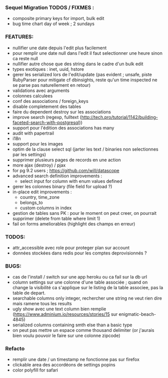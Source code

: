 ### Sequel Migration TODOS / FIXMES :
  - composite primary keys for import, bulk edit
  - bug time chart day of week ; 2 sundays

### FEATURES:
- nullifier une date depuis l'edit plus facilement
- pour remplir une date null dans l'edit il faut selectionner une heure sinon ca reste null
- nullifier autre chose que des string dans le cadre d'un bulk edit
- types exotiques : inet, uuid, hstore
- gerer les serialized lors de l'edit/update (pas evident ; unsafe, piste RubyParser pour mitigate cf dbinsights, reste qu'un time inspected ne se parse pas naturellement en retour)
- validations avec arguments
- colonnes calculees
- conf des associations / foreign_keys
- disable completement des tables
- faire du dependent destroy sur les associations
- improve search (regexp, fulltext (http://tech.pro/tutorial/1142/building-faceted-search-with-postgresql))
- support pour l'édition des associations has many
- audit with papertrail
- i18n
- support pour les images
- optim de la clause select sql (jarter les text / binaries non selectionnes par les settings)
- supprimer plusieurs pages de records en une action
- more ajax (destroy) / pjax
- for pg 9.2 users ; https://github.com/will/datascope
- advanced search definition improvements :
  - select input for column with enum values defined
- gerer les colonnes binary (file field for upload ?)
- in-place edit improvements :
	- country, time_zone
	- belongs_to
	- custom columns in index
- gestion de tables sans PK : pour le moment on peut creer, on pourrait supprimer (delete from table where <tous les attr> limit 1)
- fail on forms ameliorables (highlight des champs en erreur)

### TODOS:
- attr_accessible avec role pour proteger plan sur account
- données stockées dans redis pour les comptes deprovisionnés ?

### BUGS:
- cas de l'install / switch sur une app heroku ou ca fail sur la db url
- column settings sur une colonne d'une table associée ; quand on change la visibilité ca s'applique sur le listing de la table associee, pas la table de depart.
- searchable columns only integer, rechercher une string ne veut rien dire mais ramene tous les results
- ugly show avec une text column bien remplie (https://www.adminium.io/resources/stories/15 sur enigmatic-beach-4845)
- serialized columns containing smth else than a basic type
- on peut pas mettre un espace comme thousand delimiter (or j'aurais bien voulu pouvoir le faire sur une colonne zipcode)

### Refacto
- remplir une date / un timestamp ne fonctionne pas sur firefox
- clickable area des accordéons de settings popins
- color polyfill for safari
